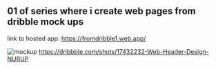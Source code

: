 ## 01 of series where i create web pages from dribble mock ups
link to hosted app: https://fromdribble1.web.app/

![mockup](https://cdn.dribbble.com/users/5922214/screenshots/17432232/media/a34f7c89468e2d981f75d4d65ded1672.png?compress=1&resize=1200x900&vertical=top)
https://dribbble.com/shots/17432232-Web-Header-Design-NURUP
